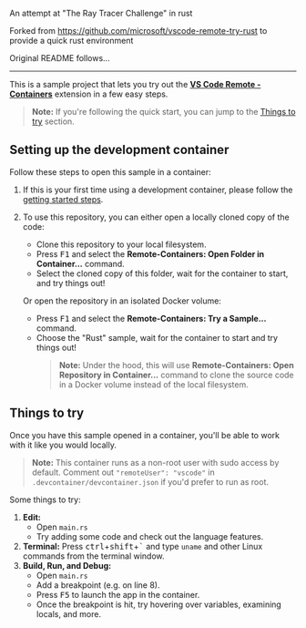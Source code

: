 An attempt at "The Ray Tracer Challenge" in rust

Forked from https://github.com/microsoft/vscode-remote-try-rust to provide a quick rust environment

Original README follows...

---

This is a sample project that lets you try out the **[VS Code Remote - Containers](https://aka.ms/vscode-remote/containers)** extension in a few easy steps.

> **Note:** If you're following the quick start, you can jump to the [Things to try](#things-to-try) section.

## Setting up the development container

Follow these steps to open this sample in a container:

1. If this is your first time using a development container, please follow the [getting started steps](https://aka.ms/vscode-remote/containers/getting-started).

2. To use this repository, you can either open a locally cloned copy of the code:

   - Clone this repository to your local filesystem.
   - Press <kbd>F1</kbd> and select the **Remote-Containers: Open Folder in Container...** command.
   - Select the cloned copy of this folder, wait for the container to start, and try things out!

   Or open the repository in an isolated Docker volume:

   - Press <kbd>F1</kbd> and select the **Remote-Containers: Try a Sample...** command.
   - Choose the "Rust" sample, wait for the container to start and try things out!
     > **Note:** Under the hood, this will use **Remote-Containers: Open Repository in Container...** command to clone the source code in a Docker volume instead of the local filesystem.

## Things to try

Once you have this sample opened in a container, you'll be able to work with it like you would locally.

> **Note:** This container runs as a non-root user with sudo access by default. Comment out `"remoteUser": "vscode"` in `.devcontainer/devcontainer.json` if you'd prefer to run as root.

Some things to try:

1. **Edit:**
   - Open `main.rs`
   - Try adding some code and check out the language features.
1. **Terminal:** Press <kbd>ctrl</kbd>+<kbd>shift</kbd>+<kbd>\`</kbd> and type `uname` and other Linux commands from the terminal window.
1. **Build, Run, and Debug:**
   - Open `main.rs`
   - Add a breakpoint (e.g. on line 8).
   - Press <kbd>F5</kbd> to launch the app in the container.
   - Once the breakpoint is hit, try hovering over variables, examining locals, and more.
